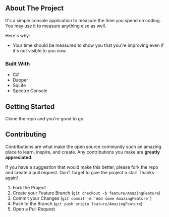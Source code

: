 
<!-- ABOUT THE PROJECT -->
## About The Project

It's a simple console application to measure the time you spend on coding. You may use it to measure anything else as well.

Here's why:
* Your time should be measured to show you that you're improving even if it's not visible to you now.



### Built With

* C#
* Dapper
* SqLite
* Spectre Console


<!-- GETTING STARTED -->
## Getting Started

Clone the repo and you're good to go.

<!-- CONTRIBUTING -->
## Contributing

Contributions are what make the open source community such an amazing place to learn, inspire, and create. Any contributions you make are **greatly appreciated**.

If you have a suggestion that would make this better, please fork the repo and create a pull request.
Don't forget to give the project a star! Thanks again!

1. Fork the Project
2. Create your Feature Branch (`git checkout -b feature/AmazingFeature`)
3. Commit your Changes (`git commit -m 'Add some AmazingFeature'`)
4. Push to the Branch (`git push origin feature/AmazingFeature`)
5. Open a Pull Request
